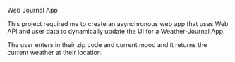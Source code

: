 Web Journal App


This project required me to create an asynchronous web app that uses Web API and user data to dynamically update the UI for a Weather-Journal App.

The user enters in their zip code and current mood and it returns the current weather at their location. 
